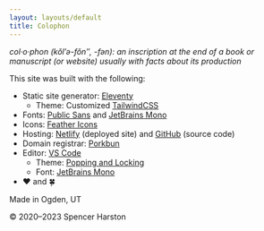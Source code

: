 ```yaml
---
layout: layouts/default
title: Colophon
---
```


*col·​o·​phon (kŏl′ə-fŏn″, -fən): an inscription at the end of a book or manuscript (or website) usually with facts about its production*

This site was built with the following:

* Static site generator: [Eleventy](https://www.11ty.dev)
  * Theme: Customized [TailwindCSS](https://www.tailwindcss.com)
* Fonts: [Public Sans](https://fonts.google.com/specimen/Public+Sans) and [JetBrains Mono](https://www.jetbrains.com/lp/mono/)
* Icons: [Feather Icons](https://feathericons.com)
* Hosting: [Netlify](https://www.netlify.com) (deployed site) and [GitHub](https://github.com/sphars/spencerharston.com) (source code)
* Domain registrar: [Porkbun](https://porkbun.com)
* Editor: [VS Code](https://code.visualstudio.com) 
  * Theme: [Popping and Locking](https://marketplace.visualstudio.com/items?itemName=hedinne.popping-and-locking-vscode)
  * Font: [JetBrains Mono](https://www.jetbrains.com/lp/mono/)
* ❤ and 🍀

Made in Ogden, UT

&copy; 2020&ndash;2023 Spencer Harston
